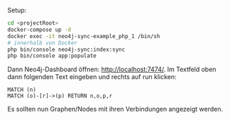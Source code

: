 Setup:

```bash
cd <projectRoot>
docker-compose up -d
docker exec -it neo4j-sync-example_php_1 /bin/sh
# innerhalb von Docker
php bin/console neo4j-sync:index:sync
php bin/console app:populate
```

Dann Neo4j-Dashboard öffnen: [http://localhost:7474/](http://localhost:7474/). Im Textfeld oben dann folgenden Text
eingeben und rechts auf run klicken: 

```cypher
MATCH (n)
MATCH (o)-[r]->(p) RETURN n,o,p,r
```

Es sollten nun Graphen/Nodes mit ihren Verbindungen angezeigt werden.

